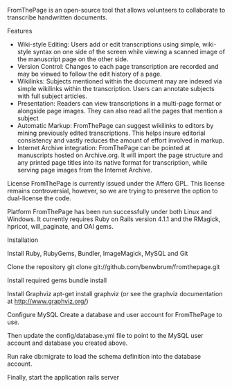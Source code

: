 FromThePage is an open-source tool that allows volunteers to collaborate to transcribe handwritten documents.

Features

- Wiki-style Editing: Users add or edit transcriptions using simple, wiki-style syntax on one side of the screen while viewing a scanned image of the manuscript page on the other side.
- Version Control: Changes to each page transcription are recorded and may be viewed to follow the edit history of a page.
- Wikilinks: Subjects mentioned within the document may are indexed via simple wikilinks within the transcription. Users can annotate subjects with full subject articles.
- Presentation: Readers can view transcriptions in a multi-page format or alongside page images. They can also read all the pages that mention a subject
- Automatic Markup: FromThePage can suggest wikilinks to editors by mining previously edited transcriptions. This helps insure editorial consistency and vastly reduces the amount of effort involved in markup.
- Internet Archive integration: FromThePage can be pointed at manuscripts hosted on Archive.org. It will import the page structure and any printed page titles into its native format for transcription, while serving page images from the Internet Archive.

License
FromThePage is currently issued under the Affero GPL. This license remains controversial, however, so we are trying to preserve the option to dual-license the code.

Platform
FromThePage has been run successfully under both Linux and Windows. It currently requires Ruby on Rails version 4.1.1 and the RMagick, hpricot, will_paginate, and OAI gems.

Installation

Install Ruby, RubyGems, Bundler, ImageMagick, MySQL and Git

Clone the repository
git clone git://github.com/benwbrum/fromthepage.git

Install required gems
bundle install

Install Graphviz
apt-get install graphviz (or see the graphviz documentation at http://www.graphviz.org/)

Configure MySQL
Create a database and user account for FromThePage to use.

Then update the config/database.yml file to point to the MySQL user account and database you created above.

Run
rake db:migrate
to load the schema definition into the database account.

Finally, start the application
rails server
